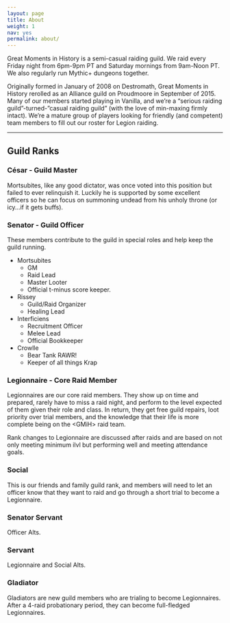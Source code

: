 ```yaml
---
layout: page
title: About
weight: 1
nav: yes
permalink: about/
---
```



Great Moments in History is a semi-casual raiding guild. We raid every Friday night from 6pm-9pm PT and Saturday mornings from 9am-Noon PT. We also regularly run Mythic+ dungeons together.

Originally formed in January of 2008 on Destromath, Great Moments in History rerolled as an Alliance guild on Proudmoore in September of 2015. Many of our members started playing in Vanilla, and we’re a “serious raiding guild”-turned-”casual raiding guild” (with the love of min-maxing firmly intact). We’re a mature group of players looking for friendly (and competent) team members to fill out our roster for Legion raiding.

<hr class="divider">

## Guild Ranks

### César - Guild Master
Mortsubites, like any good dictator, was once voted into this position but failed to ever relinquish it.  Luckily he is supported by some excellent officers so he can focus on summoning undead from his unholy throne (or icy...if it gets buffs).

### Senator - Guild Officer
These members contribute to the guild in special roles and help keep the guild running.

- Mortsubites
  - GM
  - Raid Lead
  - Master Looter
  - Official t-minus score keeper.
- Rissey
  - Guild/Raid Organizer
  - Healing Lead
- Interficiens
  - Recruitment Officer
  - Melee Lead
  - Official Bookkeeper
- Crowlle
  - Bear Tank RAWR!
  - Keeper of all things Krap


### Legionnaire - Core Raid Member
Legionnaires are our core raid members. They show up on time and prepared, rarely have to miss a raid night, and perform to the level expected of them given their role and class. In return, they get free guild repairs, loot priority over trial members, and the knowledge that their life is more complete being on the &lt;GMiH&gt; raid team.

Rank changes to Legionnaire are discussed after raids and are based on not only meeting minimum ilvl but performing well and meeting attendance goals.

### Social
This is our friends and family guild rank, and members will need to let an officer know that they want to raid and go through a short trial to become a Legionnaire.

### Senator Servant
Officer Alts.

### Servant
Legionnaire and Social Alts.

### Gladiator
Gladiators are new guild members who are trialing to become Legionnaires. After a 4-raid probationary period, they can become full-fledged Legionnaires.